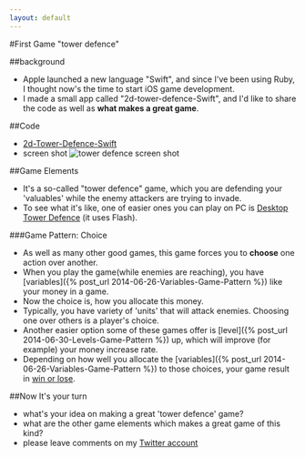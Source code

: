 ```yaml
---
layout: default
---
```


#First Game "tower defence"

##background
* Apple launched a new language "Swift", and since I've been using Ruby, I thought now's the time to start iOS game development.
* I made a small app called "2d-tower-defence-Swift", and I'd like to share the code as well as __what makes a great game__.

##Code
* [2d-Tower-Defence-Swift](https://github.com/kenzan100/2dTowerDefence-Swift)
* screen shot ![tower defence screen shot](http://i.imgur.com/b1ly5ZQ.png)

##Game Elements
* It's a so-called "tower defence" game, which you are defending your 'valuables' while the enemy attackers are trying to invade.
* To see what it's like, one of easier ones you can play on PC is [Desktop Tower Defence](http://armorgames.com/play/1128/desktop-tower-defense-15) (it uses Flash).

###Game Pattern: Choice
* As well as many other good games, this game forces you to __choose__ one action over another.
* When you play the game(while enemies are reaching), you have [variables]({% post_url 2014-06-26-Variables-Game-Pattern %}) like your money in a game.
* Now the choice is, how you allocate this money.
* Typically, you have variety of 'units' that will attack enemies. Choosing one over others is a player's choice.
* Another easier option some of these games offer is [level]({% post_url 2014-06-30-Levels-Game-Pattern %}) up, which will improve (for example) your money increase rate.
* Depending on how well you allocate the [variables]({% post_url 2014-06-26-Variables-Game-Pattern %}) to those choices, your game result in [win or lose](#).

##Now It's your turn
* what's your idea on making a great 'tower defence' game?
* what are the other game elements which makes a great game of this kind?
* please leave comments on my [Twitter account](http://twitter.com/kenzan100)
